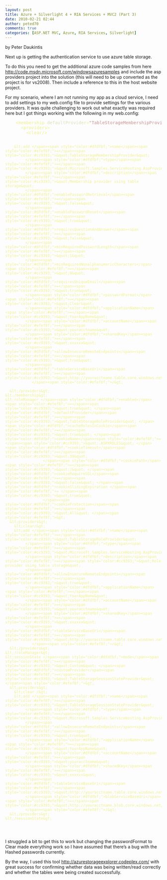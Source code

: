 ```yaml
---
layout: post
title: Azure + Silverlight 4 + RIA Services + MVC2 (Part 3)
date: 2010-02-21 02:44
author: peted70
comments: true
categories: [ASP.NET MVC, Azure, RIA Services, Silverlight]
---
```

<div id="msgcns!4F1B7368284539E5!182" class="bvMsg"><p>by Peter Daukintis</p> <p>Next up is getting the authentication service to use azure table storage.</p> <p>To do this you need to get the additional azure code samples from here <a title="http://code.msdn.microsoft.com/windowsazuresamples" href="http://code.msdn.microsoft.com/windowsazuresamples">http://code.msdn.microsoft.com/windowsazuresamples</a> and include the asp providers project into the solution (this will need to be up converted as the project is for vs2008). Then include a reference to this in the host website project.</p> <p>For my scenario, where I am not running my app as a cloud service, I need to add settings to my web.config file to provide settings for the various providers. It was quite challenging to work out what exactly was required here but I got things working with the following in my web.config:</p><pre>    <span style="color:#efef8f;">&lt;membership </span><span style="color:#dfdfbf;">defaultProvider</span><span style="color:#efef8f;">=</span><span style="color:#cc9393;">&quot;TableStorageMembershipProvider&quot; </span><span style="color:#dfdfbf;">userIsOnlineTimeWindow </span><span style="color:#efef8f;">= </span><span style="color:#cc9393;">&quot;20&quot;</span><span style="color:#efef8f;">&gt;
      &lt;providers&gt;
        &lt;clear/&gt;

        &lt;add </span><span style="color:#dfdfbf;">name</span><span style="color:#efef8f;">=</span><span style="color:#cc9393;">&quot;TableStorageMembershipProvider&quot;
             </span><span style="color:#dfdfbf;">type</span><span style="color:#efef8f;">=</span><span style="color:#cc9393;">&quot;Microsoft.Samples.ServiceHosting.AspProviders.TableStorageMembershipProvider&quot;
             </span><span style="color:#dfdfbf;">description</span><span style="color:#efef8f;">=</span><span style="color:#cc9393;">&quot;Membership provider using table storage&quot;
             </span><span style="color:#dfdfbf;">enablePasswordRetrieval</span><span style="color:#efef8f;">=</span><span style="color:#cc9393;">&quot;false&quot;
             </span><span style="color:#dfdfbf;">enablePasswordReset</span><span style="color:#efef8f;">=</span><span style="color:#cc9393;">&quot;true&quot;
             </span><span style="color:#dfdfbf;">requiresQuestionAndAnswer</span><span style="color:#efef8f;">=</span><span style="color:#cc9393;">&quot;false&quot;
             </span><span style="color:#dfdfbf;">minRequiredPasswordLength</span><span style="color:#efef8f;">=</span><span style="color:#cc9393;">&quot;1&quot;
             </span><span style="color:#dfdfbf;">minRequiredNonalphanumericCharacters</span><span style="color:#efef8f;">=</span><span style="color:#cc9393;">&quot;0&quot;
             </span><span style="color:#dfdfbf;">requiresUniqueEmail</span><span style="color:#efef8f;">=</span><span style="color:#cc9393;">&quot;true&quot;
             </span><span style="color:#dfdfbf;">passwordFormat</span><span style="color:#efef8f;">=</span><span style="color:#cc9393;">&quot;Clear&quot;
             </span><span style="color:#dfdfbf;">applicationName</span><span style="color:#efef8f;">=</span><span style="color:#cc9393;">&quot;YourAppName&quot;
             </span><span style="color:#dfdfbf;">accountName</span><span style="color:#efef8f;">=</span><span style="color:#cc9393;">&quot;youracctname&quot;
             </span><span style="color:#dfdfbf;">sharedKey</span><span style="color:#efef8f;">=</span><span style="color:#cc9393;">&quot;xxxxxx&quot;
             </span><span style="color:#dfdfbf;">allowInsecureRemoteEndpoints</span><span style="color:#efef8f;">=</span><span style="color:#cc9393;">&quot;true&quot;
             </span><span style="color:#dfdfbf;">tableServiceBaseUri</span><span style="color:#efef8f;">=</span><span style="color:#cc9393;">&quot;http://youracctname.table.core.windows.net/&quot;
                </span><span style="color:#efef8f;">/&gt;

      &lt;/providers&gt;
    &lt;/membership&gt;
    &lt;roleManager </span><span style="color:#dfdfbf;">enabled</span><span style="color:#efef8f;">=</span><span style="color:#cc9393;">&quot;true&quot; </span><span style="color:#dfdfbf;">defaultProvider</span><span style="color:#efef8f;">=</span><span style="color:#cc9393;">&quot;TableStorageRoleProvider&quot; </span><span style="color:#dfdfbf;">cacheRolesInCookie</span><span style="color:#efef8f;">=</span><span style="color:#cc9393;">&quot;true&quot; </span><span style="color:#dfdfbf;">cookieName</span><span style="color:#efef8f;">=</span><span style="color:#cc9393;">&quot;.ASPXROLES&quot; </span><span style="color:#dfdfbf;">cookieTimeout</span><span style="color:#efef8f;">=</span><span style="color:#cc9393;">&quot;30&quot;
                     </span><span style="color:#dfdfbf;">cookiePath</span><span style="color:#efef8f;">=</span><span style="color:#cc9393;">&quot;/&quot; </span><span style="color:#dfdfbf;">cookieRequireSSL</span><span style="color:#efef8f;">=</span><span style="color:#cc9393;">&quot;false&quot; </span><span style="color:#dfdfbf;">cookieSlidingExpiration </span><span style="color:#efef8f;">= </span><span style="color:#cc9393;">&quot;true&quot;
                     </span><span style="color:#dfdfbf;">cookieProtection</span><span style="color:#efef8f;">=</span><span style="color:#cc9393;">&quot;All&quot; </span><span style="color:#efef8f;">&gt;
      &lt;providers&gt;
        &lt;clear/&gt;
        &lt;add </span><span style="color:#dfdfbf;">name</span><span style="color:#efef8f;">=</span><span style="color:#cc9393;">&quot;TableStorageRoleProvider&quot;
             </span><span style="color:#dfdfbf;">type</span><span style="color:#efef8f;">=</span><span style="color:#cc9393;">&quot;Microsoft.Samples.ServiceHosting.AspProviders.TableStorageRoleProvider&quot;
             </span><span style="color:#dfdfbf;">description</span><span style="color:#efef8f;">=</span><span style="color:#cc9393;">&quot;Role provider using table storage&quot;
             </span><span style="color:#dfdfbf;">allowInsecureRemoteEndpoints</span><span style="color:#efef8f;">=</span><span style="color:#cc9393;">&quot;true&quot;
             </span><span style="color:#dfdfbf;">applicationName</span><span style="color:#efef8f;">=</span><span style="color:#cc9393;">&quot;YourAppName&quot;
             </span><span style="color:#dfdfbf;">accountName</span><span style="color:#efef8f;">=</span><span style="color:#cc9393;">&quot;youracctname&quot;
             </span><span style="color:#dfdfbf;">sharedKey</span><span style="color:#efef8f;">=</span><span style="color:#cc9393;">&quot;xxxxxx&quot;
             </span><span style="color:#dfdfbf;">tableServiceBaseUri</span><span style="color:#efef8f;">=</span><span style="color:#cc9393;">&quot;http://youracctname.table.core.windows.net/&quot;
                </span><span style="color:#efef8f;">/&gt;
      &lt;/providers&gt;
    &lt;/roleManager&gt;
    &lt;sessionState </span><span style="color:#dfdfbf;">mode</span><span style="color:#efef8f;">=</span><span style="color:#cc9393;">&quot;Custom&quot; </span><span style="color:#dfdfbf;">customProvider</span><span style="color:#efef8f;">=</span><span style="color:#cc9393;">&quot;TableStorageSessionStateProvider&quot;</span><span style="color:#efef8f;">&gt;
      &lt;providers&gt;
        &lt;clear /&gt;
        &lt;add </span><span style="color:#dfdfbf;">name</span><span style="color:#efef8f;">=</span><span style="color:#cc9393;">&quot;TableStorageSessionStateProvider&quot;
             </span><span style="color:#dfdfbf;">type</span><span style="color:#efef8f;">=</span><span style="color:#cc9393;">&quot;Microsoft.Samples.ServiceHosting.AspProviders.TableStorageSessionStateProvider&quot;
             </span><span style="color:#dfdfbf;">allowInsecureRemoteEndpoints</span><span style="color:#efef8f;">=</span><span style="color:#cc9393;">&quot;true&quot;
             </span><span style="color:#dfdfbf;">applicationName</span><span style="color:#efef8f;">=</span><span style="color:#cc9393;">&quot;YourAppName&quot;
             </span><span style="color:#dfdfbf;">accountName</span><span style="color:#efef8f;">=</span><span style="color:#cc9393;">&quot;youracctname&quot;
             </span><span style="color:#dfdfbf;">sharedKey</span><span style="color:#efef8f;">=</span><span style="color:#cc9393;">&quot;xxxxxx&quot;
             </span><span style="color:#dfdfbf;">tableServiceBaseUri</span><span style="color:#efef8f;">=</span><span style="color:#cc9393;">&quot;http://youracctname.table.core.windows.net/&quot;
             </span><span style="color:#dfdfbf;">blobServiceBaseUri</span><span style="color:#efef8f;">=</span><span style="color:#cc9393;">&quot;http://youracctname.blob.core.windows.net/&quot;
             </span><span style="color:#efef8f;">/&gt;
      &lt;/providers&gt;
    &lt;/sessionState&gt;

</span></pre><a href="http://11011.net/software/vspaste"></a>
<p>I struggled a bit to get this to work but changing the passwordFormat to Clear made everything work so I have assumed that there’s a bug with the Hashed passwords currently.</p>
<p>By the way, I used this tool <a title="http://azurestorageexplorer.codeplex.com/" href="http://azurestorageexplorer.codeplex.com/">http://azurestorageexplorer.codeplex.com/</a> with great success for confirming whether data was being written/read correctly and whether the tables were being created successfully.</p>  </div>
